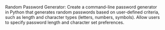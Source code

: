 Random Password Generator:
Create a command-line password generator in Python that generates random passwords based on user-defined criteria, such as length and character types (letters, numbers, symbols). Allow users to specify password length and character set preferences.

